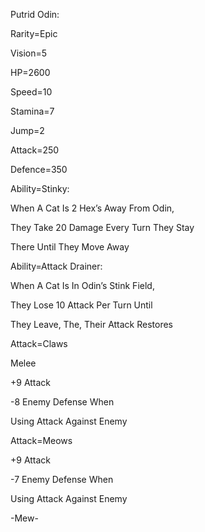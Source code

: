 Putrid Odin:

Rarity=Epic

Vision=5

HP=2600

Speed=10

Stamina=7

Jump=2

Attack=250

Defence=350

Ability=Stinky:

When A Cat Is 2 Hex’s Away From Odin,

They Take 20 Damage Every Turn They Stay

There Until They Move Away

Ability=Attack  Drainer:

When A Cat Is In Odin’s Stink Field,

They Lose 10 Attack Per Turn Until

They Leave, The, Their Attack Restores

Attack=Claws

Melee

+9 Attack

-8 Enemy Defense When 

Using Attack Against Enemy

Attack=Meows

+9 Attack

-7 Enemy Defense When

Using Attack Against Enemy

-Mew-
